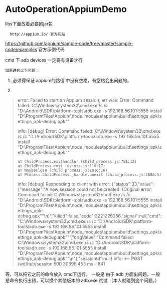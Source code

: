 # AutoOperationAppiumDemo

  libs下面放着必要的jar包

      http://appium.io/ 官方网站

https://github.com/appium/sample-code/tree/master/sample-code/examples 官方示例代码

  cmd 下 adb devices 一定要有设备才行

    如果遇到以下问题：

1. 必须得保证 appium的路径 中没有空格，有空格会出问题的。

2.
> error: Failed to start an Appium session, err was: Error: Command failed: C:\Windows\system32\cmd.exe /s /c "D:\Android\SDK\platform-tools\adb.exe -s 192.168.56.101:5555 install "D:\ProgramFiles\Appium\node_modules\appium\build\settings_apk\settings_apk-debug.apk""
> 
> info: [debug] Error: Command failed: C:\Windows\system32\cmd.exe /s /c "D:\Android\SDK\platform-tools\adb.exe -s 192.168.56.101:5555 install "D:\ProgramFiles\Appium\node_modules\appium\build\settings_apk\settings_apk-debug.apk""
> 
>     at ChildProcess.exithandler (child_process.js:751:12)
>     at ChildProcess.emit (events.js:110:17)
>     at maybeClose (child_process.js:1016:16)
>     at Process.ChildProcess._handle.onexit (child_process.js:1088:5)
> info: [debug] Responding to client with error: {"status":33,"value":{"message":"A new session could not be created. (Original error: Command failed: C:\\Windows\\system32\\cmd.exe /s /c \"D:\\Android\\SDK\\platform-tools\\adb.exe -s 192.168.56.101:5555 install \"D:\\ProgramFiles\\Appium\\node_modules\\appium\\build\\settings_apk\\settings_apk-debug.apk\"\"\n)","killed":false,"code":3221226356,"signal":null,"cmd":"C:\\Windows\\system32\\cmd.exe /s /c \"D:\\Android\\SDK\\platform-tools\\adb.exe -s 192.168.56.101:5555 install \"D:\\ProgramFiles\\Appium\\node_modules\\appium\\build\\settings_apk\\settings_apk-debug.apk\"\"","origValue":"Command failed: C:\\Windows\\system32\\cmd.exe /s /c \"D:\\Android\\SDK\\platform-tools\\adb.exe -s 192.168.56.101:5555 install \"D:\\ProgramFiles\\Appium\\node_modules\\appium\\build\\settings_apk\\settings_apk-debug.apk\"\"\n"},"sessionId":null}
> info: <-- POST /wd/hub/session 500 30396.453 ms - 841 

等，可以把它之前的命令放入 cmd下运行， 一般是  由于 adb 方面出问题，一般是命令执行出错，可以换个其他版本的 adb.exe 试试 （本人就碰到这个问题。）

